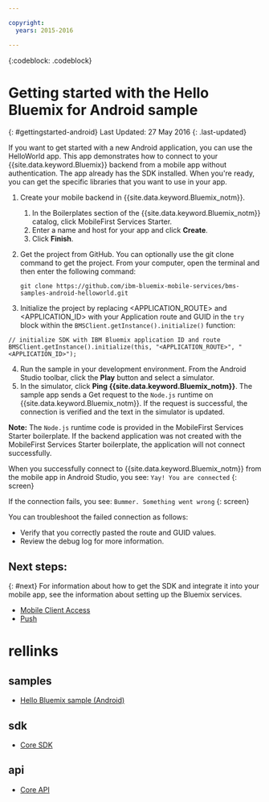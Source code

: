 ```yaml
---

copyright:
  years: 2015-2016

---
```


<!-- Attribute definitions -->
{:codeblock: .codeblock}

# Getting started with the Hello Bluemix for Android sample
{: #gettingstarted-android}
Last Updated: 27 May 2016
{: .last-updated}  

If you want to get started with a new Android application, you can use the HelloWorld app. This app demonstrates how to connect to your {{site.data.keyword.Bluemix}} backend from a mobile app without authentication. The app already has the SDK installed. When you're ready, you can get the specific libraries that you want to use in your app.

1. Create your mobile backend in {{site.data.keyword.Bluemix_notm}}.
    1. In the Boilerplates section of the {{site.data.keyword.Bluemix_notm}} catalog, click MobileFirst Services Starter.
    2. Enter a name and host for your app and click **Create**.
    3. Click **Finish**.
2. Get the project from GitHub. You can optionally use the git clone command to get the project. From your computer, open the terminal and then enter the following command:
    ```
    git clone https://github.com/ibm-bluemix-mobile-services/bms-samples-android-helloworld.git
    ```

3. Initialize the project by replacing &lt;APPLICATION_ROUTE&gt; and &lt;APPLICATION_ID&gt; with your Application route and GUID in the `try` block within the `BMSClient.getInstance().initialize()` function:
```
// initialize SDK with IBM Bluemix application ID and route
BMSClient.getInstance().initialize(this, "<APPLICATION_ROUTE>", "<APPLICATION_ID>");
```
4. Run the sample in your development environment.
From the Android Studio toolbar, click the **Play** button and select a simulator.
5. In the simulator, click **Ping {{site.data.keyword.Bluemix_notm}}**. The sample app sends a Get request to the `Node.js` runtime on {{site.data.keyword.Bluemix_notm}}. If the request is successful, the connection is verified and the text in the simulator is updated.

  **Note:** The `Node.js` runtime code is provided in the MobileFirst Services Starter boilerplate. If the backend application was not created with the MobileFirst Services Starter boilerplate, the application will not connect successfully.

  When you successfully connect to {{site.data.keyword.Bluemix_notm}} from the mobile app in Android Studio, you see:
  `Yay! You are connected`
  {: screen}

<!--
  ![Hello World application successfully connected to {{site.data.keyword.Bluemix_notm}}](images/yayconnected.jpg "Figure 1. Hello World application successfully connected to Bluemix")
  -->

  If the connection fails, you see:
  `Bummer. Something went wrong`
  {: screen}

<!--
  ![Hello World application not connected to Bluemix](images/bummer_android.jpg "Figure 2. Hello World application not connected to Bluemix")
  -->

  You can troubleshoot the failed connection as follows:
   * Verify that you correctly pasted the route and GUID values.
   * Review the debug log for more information.


## Next steps:
{: #next}
For information about how to get the SDK and integrate it into your mobile app, see the information about setting up the Bluemix services.
   * [Mobile Client Access](../../services/mobileaccess/index.html)
   * [Push](../../services/mobilepush/index.html)

# rellinks

## samples
   * [Hello Bluemix sample (Android)](https://github.com/ibm-bluemix-mobile-services/bms-samples-android-helloworld)

## sdk
   * [Core SDK](https://github.com/ibm-bluemix-mobile-services/bms-clientsdk-android-core)

## api
   * [Core API](https://www.{DomainName}/docs/api/content/api/mobilefirst/android/core-api-doc/overview-summary.html)
